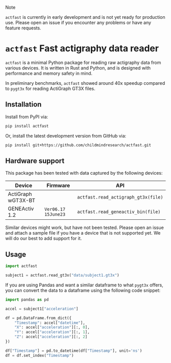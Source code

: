 > [!NOTE]  
> `actfast` is currently in early development and is not yet ready for production use. Please open an issue if you encounter any problems or have any feature requests.

# `actfast` Fast actigraphy data reader

`actfast` is a minimal Python package for reading raw actigraphy data from various devices. It is written in Rust and Python, and is designed with performance and memory safety in mind.

In preliminary benchmarks, `actfast` showed around 40x speedup compared to `pygt3x` for reading ActiGraph GT3X files.

## Installation

Install from PyPI via:

```bash
pip install actfast
```

Or, install the latest development version from GitHub via:

```bash
pip install git+https://github.com/childmindresearch/actfast.git
```

## Hardware support

This package has been tested with data captured by the following devices:

| Device | Firmware | API |
| --- | --- | --- |
| ActiGraph wGT3X-BT |  | `actfast.read_actigraph_gt3x(file)` |
| GENEActiv 1.2 | `Ver06.17 15June23` | `actfast.read_geneactiv_bin(file)` |

Similar devices might work, but have not been tested. Please open an issue and attach a sample file if you have a device that is not supported yet. We will do our best to add support for it.

## Usage

```python
import actfast

subject1 = actfast.read_gt3x("data/subject1.gt3x")
```
    
If you are using Pandas and want a similar dataframe to what `pygt3x` offers, you can convert the data to a dataframe using the following code snippet:

```python
import pandas as pd

accel = subject1["acceleration"]

df = pd.DataFrame.from_dict({
    "Timestamp": accel["datetime"],
    "X": accel["acceleration"][:, 0],
    "Y": accel["acceleration"][:, 1],
    "Z": accel["acceleration"][:, 2]
})

df["Timestamp"] = pd.to_datetime(df["Timestamp"], unit='ns')
df = df.set_index("Timestamp")
```